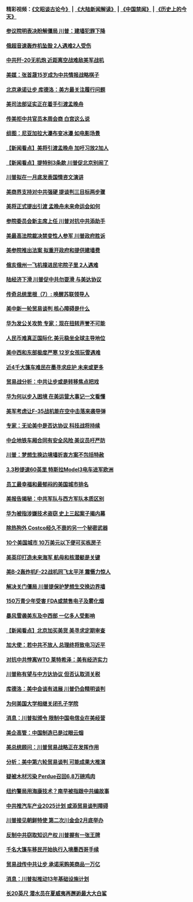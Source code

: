 #### 精彩视频：[《文昭谈古论今》](https://github.com/gfw-breaker/wenzhao/blob/master/README.md?t=01231830) | [《大陆新闻解读》](https://github.com/gfw-breaker/ntdtv-comedy/blob/master/README.md?t=01231830) | [《中国禁闻》](https://github.com/gfw-breaker/ntdtv-news/blob/master/README.md?t=01231830) | [《历史上的今天》](https://github.com/gfw-breaker/today-in-history/blob/master/README.md?t=01231830) 

#### [参议院明表决盼解僵局 川普：建墙犯罪下降](../pages/nsc412/n10996879.md?t=01231830) 

#### [俄超音速轰炸机坠毁 2人遇难2人受伤](../pages/nsc412/n10996464.md?t=01231830) 

#### [中共歼-20无机炮 近距离空战难敌美军战机](../pages/nsc412/n10996027.md?t=01231830) 

#### [美媒：张首晟15岁成为中共情报战略棋子](../pages/nsc412/n10995635.md?t=01231830) 

#### [北京承诺让步 库德洛：美方最关注履行问题](../pages/nsc412/n10995077.md?t=01231830) 

#### [美司法部证实正在着手引渡孟晚舟](../pages/nsc412/n10994658.md?t=01231830) 

#### [传美拒中共官员本周会商 白宫这么说](../pages/nsc412/n10994793.md?t=01231830) 

#### [组图：尼亚加拉大瀑布变冰瀑 如电影场景](../pages/nsc412/n10994753.md?t=01231830) 

#### [【新闻看点】美将引渡孟晚舟 加吁习放2加人](../pages/nsc412/n10994437.md?t=01231830) 

#### [【新闻看点】提特别3条款 川普促北京别闹了](../pages/nsc412/n10994438.md?t=01231830) 

#### [川普拟在一月底发表国情咨文演讲](../pages/nsc412/n10994722.md?t=01231830) 

#### [美商界支持对中共强硬 提谈判三目标两步骤](../pages/nsc412/n10994389.md?t=01231830) 

#### [美将正式提出引渡 孟晚舟未来命运会如何](../pages/nsc412/n10994576.md?t=01231830) 

#### [参院委员会新主席上任 川普对抗中共添助手](../pages/nsc412/n10994600.md?t=01231830) 

#### [美最高法院裁决禁变性人参军 川普政府胜诉](../pages/nsc412/n10994322.md?t=01231830) 

#### [美参院推出法案 拟重开政府和提供建墙费](../pages/nsc412/n10994283.md?t=01231830) 

#### [俄亥俄州一飞机撞进民宅院子里 2人遇难](../pages/nsc412/n10993879.md?t=01231830) 

#### [陆经济下滑 川普促中共勿耍滑 与美达协议](../pages/nsc412/n10993507.md?t=01231830) 

#### [传奇总统里根（7）: 唤醒苏联领导人](../pages/nsc412/n10992360.md?t=01231830) 

#### [美中新一轮贸易谈判 核心障碍是什么](../pages/nsc412/n10991931.md?t=01231830) 

#### [华为发公关攻势 专家：现在扭转声誉不可能](../pages/nsc412/n10992293.md?t=01231830) 

#### [人民币难真正国际化 美元稳坐全球主导地位](../pages/nsc412/n10992122.md?t=01231830) 

#### [美中西和东部极度严寒 12岁女孩玩雪遇难](../pages/nsc412/n10992121.md?t=01231830) 

#### [近4千大篷车难民在墨寻求庇护 未来或更多](../pages/nsc412/n10991987.md?t=01231830) 

#### [贸易战分析：中共让步或是转移焦点把戏](../pages/nsc412/n10992099.md?t=01231830) 

#### [华为何以步入困境 在美运营大事记一文看懂](../pages/nsc412/n10991923.md?t=01231830) 

#### [美军考虑让F-35战机能在空中击落来袭导弹](../pages/nsc412/n10991166.md?t=01231830) 

#### [专家：无论美中是否达协议 科技战将持续](../pages/nsc412/n10990600.md?t=01231830) 

#### [中企地铁车厢合同有安全风险 美议员吁严防](../pages/nsc412/n10989908.md?t=01231830) 

#### [川普：梦想生换边境墙折衷方案不包括特赦](../pages/nsc412/n10989992.md?t=01231830) 

#### [3.3秒提速60英里 特斯拉Model3电车进军欧洲](../pages/nsc412/n10989887.md?t=01231830) 

#### [员工最幸福和最郁闷的美国城市排名](../pages/nsc412/n10989171.md?t=01231830) 

#### [美报告揭秘：中共军队与西方军队本质区别](../pages/nsc412/n10988007.md?t=01231830) 

#### [华为被指涉嫌技术盗窃 史上三起案子揭内幕](../pages/nsc412/n10988544.md?t=01231830) 

#### [除热狗外 Costco经久不衰的另一个秘密武器](../pages/nsc412/n10987854.md?t=01231830) 

#### [10个美国城市 10万美元以下便可买栋房子](../pages/nsc412/n10987722.md?t=01231830) 

#### [美英印打造未来海军 航母和核潜艇是关键](../pages/nsc412/n10940648.md?t=01231830) 

#### [美B-2轰炸机F-22战机同飞太平洋 震慑力惊人](../pages/nsc412/n10988582.md?t=01231830) 

#### [解决关门僵局 川普提保护梦想生交换边界墙](../pages/nsc412/n10988175.md?t=01231830) 

#### [150万青少年受害 FDA或禁售电子及雾化烟](../pages/nsc412/n10988186.md?t=01231830) 

#### [暴风雪袭美东及中西部 一亿多人受影响](../pages/nsc412/n10988131.md?t=01231830) 

#### [【新闻看点】北京加买美货 美寻求定期审查](../pages/nsc412/n10987864.md?t=01231830) 

#### [加大使：若中共不放人 总理终将致电习近平](../pages/nsc412/n10988091.md?t=01231830) 

#### [对抗中共悖离WTO 莱特希泽：美有经济实力](../pages/nsc412/n10988015.md?t=01231830) 

#### [川普称有望与中方达协议 但否认取消关税](../pages/nsc412/n10987938.md?t=01231830) 

#### [库德洛：美中会谈有进展 川普仍会精明谈判](../pages/nsc412/n10987906.md?t=01231830) 

#### [为何美国大学相继关闭孔子学院](../pages/nsc412/n10987695.md?t=01231830) 

#### [消息：川普拟颁令 限制中国电信业在美经营](../pages/nsc412/n10987255.md?t=01231830) 

#### [美企高管：中国制造已是过眼云烟](../pages/nsc412/n10986529.md?t=01231830) 

#### [美总统顾问：川普贸易战略正在发挥作用](../pages/nsc412/n10986320.md?t=01231830) 

#### [分析：美中第六轮贸易谈判 可能成果大推演](../pages/nsc412/n10986382.md?t=01231830) 

#### [疑被木材污染 Perdue召回6.8万磅鸡肉](../pages/nsc412/n10986295.md?t=01231830) 

#### [纽约警局用海康技术？南早被指跟中共编故事](../pages/nsc412/n10986039.md?t=01231830) 

#### [中共推汽车产业2025计划 或添贸易谈判障碍](../pages/nsc412/n10985839.md?t=01231830) 

#### [川普接见朝鲜特使 第二次川金会2月底举办](../pages/nsc412/n10986216.md?t=01231830) 

#### [反制中共窃取知识产权 川普握有一张王牌](../pages/nsc412/n10986046.md?t=01231830) 

#### [千名大篷车移民开始执行入境墨西哥手续](../pages/nsc412/n10986204.md?t=01231830) 

#### [贸易战传中共让步 承诺采购美商品一万亿](../pages/nsc412/n10985900.md?t=01231830) 

#### [消息：川普拟推动13年基础设施计划](../pages/nsc412/n10985743.md?t=01231830) 

#### [长20英尺 潜水员在夏威夷再邂逅最大大白鲨](../pages/nsc412/n10985690.md?t=01231830) 

